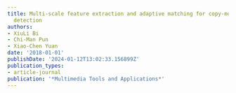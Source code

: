 ```yaml
---
title: Multi-scale feature extraction and adaptive matching for copy-move forgery
  detection
authors:
- XiuLi Bi
- Chi-Man Pun
- Xiao-Chen Yuan
date: '2018-01-01'
publishDate: '2024-01-12T13:02:33.156899Z'
publication_types:
- article-journal
publication: '*Multimedia Tools and Applications*'
---
```

